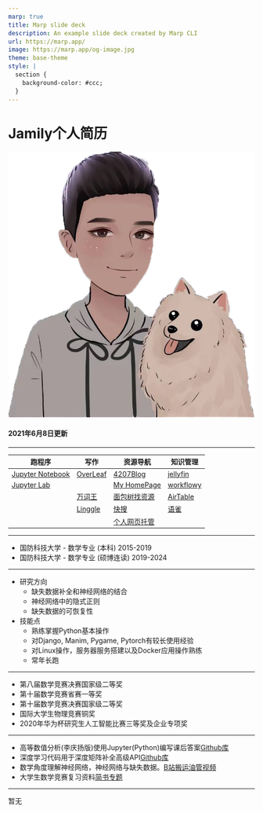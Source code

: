 ```yaml
---
marp: true
title: Marp slide deck
description: An example slide deck created by Marp CLI
url: https://marp.app/
image: https://marp.app/og-image.jpg
theme: base-theme
style: |
  section {
    background-color: #ccc;
  }
---
```


<!-- theme: gaia -->
<!-- template: invert -->
<!-- footer: 'Jamily'-->
<!-- paginate: true -->
<!-- header: 'title' -->


<!-- _header: 封面 -->
<!-- _class: lead -->
# Jamily个人简历
![w:200](head.png)
#### 2021年6月8日更新

---
<!-- _header: 快速抵达链接 -->
<!-- _class: lead -->
|跑程序|写作|资源导航|知识管理|
|-|-|-|-|
|[Jupyter Notebook](http://175.6.7.87:2588)|[OverLeaf](http://175.6.7.87:8888/)|[4207Blog](4207.fun)|[jellyfin](http://175.6.7.87:8096/)|
|[Jupyter Lab](http://175.6.7.87:25888/)||[My HomePage](lizhemin.top)|[workflowy](https://workflowy.com/)|
||[万词王](https://linggle.com/)|[面包树找资源](https://mianbaoshu.cc/)|[AirTable](https://airtable.com/)|
||[Linggle](https://linggle.com/)|[快搜](https://search.chongbuluo.com/)|[语雀](https://www.yuque.com/dashboard)|
|||[个人网页托管](https://airtable.com/shroRlDoKBYs0WjHF)||



---
<!-- _header: 教育及工作经历 -->
* 国防科技大学 - 数学专业 (本科) 2015-2019
* 国防科技大学 - 数学专业 (硕博连读) 2019-2024

---
<!-- _header: 研究方向与兴趣点 -->
* 研究方向
  * 缺失数据补全和神经网络的结合
  * 神经网络中的隐式正则
  * 缺失数据的可恢复性
* 技能点
  * 熟练掌握Python基本操作
  * 对Django, Manim, Pygame, Pytorch有较长使用经验
  * 对Linux操作，服务器服务搭建以及Docker应用操作熟练
  * 常年长跑


---
<!-- _header: 奖项与证书 -->
* 第八届数学竞赛决赛国家级二等奖
* 第十届数学竞赛省赛一等奖
* 第十届数学竞赛决赛国家级二等奖
* 国际大学生物理竞赛铜奖
* 2020年华为杯研究生人工智能比赛三等奖及企业专项奖

---
<!-- _header: 个人项目与平台内容 -->
* 高等数值分析(李庆扬版)使用Jupyter(Python)编写课后答案[Github库](https://github.com/lizhemin15/numerical)
* 深度学习代码用于深度矩阵补全高级API[Github库](https://github.com/lizhemin15/zmtools)
* 数学角度理解神经网络，神经网络与缺失数据。[B站搬运油管视频](https://space.bilibili.com/70428598)
* 大学生数学竞赛复习资料[简书专题](https://www.jianshu.com/c/e8aed5218922)


---
<!-- _header: 发表的文献 -->
暂无






